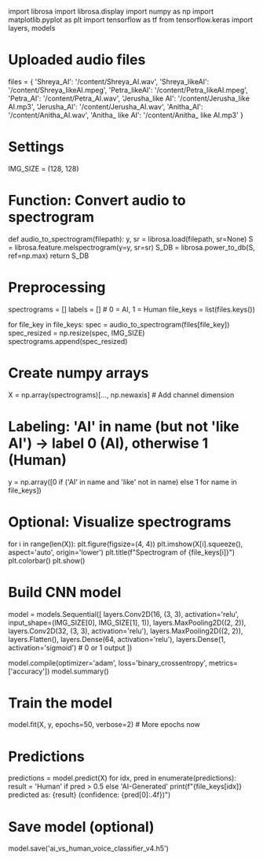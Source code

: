import librosa
import librosa.display
import numpy as np
import matplotlib.pyplot as plt
import tensorflow as tf
from tensorflow.keras import layers, models

# Uploaded audio files
files = {
    'Shreya_AI': '/content/Shreya_AI.wav',
    'Shreya_likeAI': '/content/Shreya_likeAI.mpeg',
    'Petra_likeAI': '/content/Petra_likeAI.mpeg',
    'Petra_AI': '/content/Petra_AI.wav',
    'Jerusha_like AI': '/content/Jerusha_like AI.mp3',
    'Jerusha_AI': '/content/Jerusha_AI.wav',
    'Anitha_AI': '/content/Anitha_AI.wav',
    'Anitha_ like AI': '/content/Anitha_ like AI.mp3'
}

# Settings
IMG_SIZE = (128, 128)

# Function: Convert audio to spectrogram
def audio_to_spectrogram(filepath):
    y, sr = librosa.load(filepath, sr=None)
    S = librosa.feature.melspectrogram(y=y, sr=sr)
    S_DB = librosa.power_to_db(S, ref=np.max)
    return S_DB

# Preprocessing
spectrograms = []
labels = []  # 0 = AI, 1 = Human
file_keys = list(files.keys())

for file_key in file_keys:
    spec = audio_to_spectrogram(files[file_key])
    spec_resized = np.resize(spec, IMG_SIZE)
    spectrograms.append(spec_resized)

# Create numpy arrays
X = np.array(spectrograms)[..., np.newaxis]  # Add channel dimension
# Labeling: 'AI' in name (but not 'like AI') -> label 0 (AI), otherwise 1 (Human)
y = np.array([0 if ('AI' in name and 'like' not in name) else 1 for name in file_keys])

# Optional: Visualize spectrograms
for i in range(len(X)):
    plt.figure(figsize=(4, 4))
    plt.imshow(X[i].squeeze(), aspect='auto', origin='lower')
    plt.title(f"Spectrogram of {file_keys[i]}")
    plt.colorbar()
    plt.show()

# Build CNN model
model = models.Sequential([
    layers.Conv2D(16, (3, 3), activation='relu', input_shape=(IMG_SIZE[0], IMG_SIZE[1], 1)),
    layers.MaxPooling2D((2, 2)),
    layers.Conv2D(32, (3, 3), activation='relu'),
    layers.MaxPooling2D((2, 2)),
    layers.Flatten(),
    layers.Dense(64, activation='relu'),
    layers.Dense(1, activation='sigmoid')  # 0 or 1 output
])

model.compile(optimizer='adam', loss='binary_crossentropy', metrics=['accuracy'])
model.summary()

# Train the model
model.fit(X, y, epochs=50, verbose=2)  # More epochs now

# Predictions
predictions = model.predict(X)
for idx, pred in enumerate(predictions):
    result = 'Human' if pred > 0.5 else 'AI-Generated'
    print(f"{file_keys[idx]} predicted as: {result} (confidence: {pred[0]:.4f})")

# Save model (optional)
model.save('ai_vs_human_voice_classifier_v4.h5')
